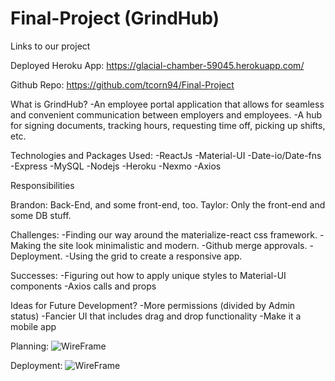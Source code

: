 # Final-Project (GrindHub)

Links to our project

Deployed Heroku App: https://glacial-chamber-59045.herokuapp.com/

Github Repo: https://github.com/tcorn94/Final-Project


What is GrindHub?
-An employee portal application that allows for seamless and convenient
communication between employers and employees.
-A hub for signing documents, tracking hours, requesting time off, picking up
shifts, etc.

Technologies and Packages Used:
-ReactJs
-Material-UI
-Date-io/Date-fns
-Express
-MySQL
-Nodejs
-Heroku
-Nexmo
-Axios

Responsibilities

Brandon: Back-End, and some front-end, too.
Taylor: Only the front-end and some DB stuff.


Challenges:
-Finding our way around the materialize-react css framework.
-Making the site look minimalistic and modern.
-Github merge approvals.
-Deployment.
-Using the grid to create a responsive app.

Successes:
-Figuring out how to apply unique styles to Material-UI components
-Axios calls and props


Ideas for Future Development?
-More permissions (divided by Admin status)
-Fancier UI that includes drag and drop functionality
-Make it a mobile app

Planning:
![WireFrame](https://i.imgur.com/r8oBFxF.png)

Deployment:
![WireFrame](https://i.imgur.com/N6pMLxX.png)